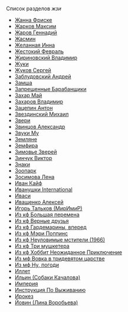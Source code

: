Список разделов *жзи*

* [Жанна Фриске](Жанна%20Фриске)
* [Жарков Максим](Жарков%20Максим)
* [Жаров Геннадий](Жаров%20Геннадий)
* [Жасмин](Жасмин)
* [Желанная Инна](Желанная%20Инна)
* [Жестокий Февраль](Жестокий%20Февраль)
* [Жириновский Владимир](Жириновский%20Владимир)
* [Жуки](Жуки)
* [Жуков Сергей](Жуков%20Сергей)
* [Заблудовский Андрей](Заблудовский%20Андрей)
* [Замша](Замша)
* [Запрещенные Барабанщики](Запрещенные%20Барабанщики)
* [Захар Май](Захар%20Май)
* [Захаров Владимир](Захаров%20Владимир)
* [Зацепин Антон](Зацепин%20Антон)
* [Звездинский Михаил](Звездинский%20Михаил)
* [Звери](Звери)
* [Звинцов Александр](Звинцов%20Александр)
* [Звуки Му](Звуки%20Му)
* [Земляне](Земляне)
* [Земфира](Земфира)
* [Зимовье Зверей](Зимовье%20Зверей)
* [Зинчук Виктор](Зинчук%20Виктор)
* [Знаки](Знаки)
* [Зоопарк](Зоопарк)
* [Зосимова Лена](Зосимова%20Лена)
* [Иван Кайф](Иван%20Кайф)
* [Иванушки International](Иванушки%20International)
* [Иваси](Иваси)
* [Иващенко Алексей](Иващенко%20Алексей)
* [Игорь Тальков (МирИмиР)](Игорь%20Тальков%20(МирИмиР))
* [Из кф Большая перемена](Из%20кф%20Большая%20перемена)
* [Из кф Верные друзья](Из%20кф%20Верные%20друзья)
* [Из кф Гардемарины, вперед](Из%20кф%20Гардемарины,%20вперед)
* [Из кф Мэри Поппинс](Из%20кф%20Мэри%20Поппинс)
* [Из кф Неуловимые мстители (1966)](Из%20кф%20Неуловимые%20мстители%20(1966))
* [Из кф Три мушкетера](Из%20кф%20Три%20мушкетера)
* [Из кф Хоббит Неожиданное Приключение](Из%20кф%20Хоббит%20Неожиданное%20Приключение)
* [Из мф Вовка в тридевятом царстве](Из%20мф%20Вовка%20в%20тридевятом%20царстве)
* [Из мф Ну, погоди](Из%20мф%20Ну,%20погоди)
* [Иллет](Иллет)
* [Ильин (Собаки Качалова)](Ильин%20(Собаки%20Качалова))
* [Империя](Империя)
* [Инструкция По Выживанию](Инструкция%20По%20Выживанию)
* [Ирокез](Ирокез)
* [Йовин (Лина Воробьева)](Йовин%20(Лина%20Воробьева))